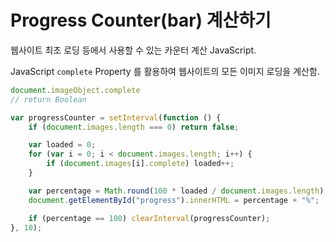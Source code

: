 # Progress Counter(bar) 계산하기

웹사이트 최초 로딩 등에서 사용할 수 있는 카운터 계산 JavaScript.  

JavaScript `complete` Property 를 활용하여 웹사이트의 모든 이미지 로딩을 계산함.

```js
document.imageObject.complete
// return Boolean
```

```js
var progressCounter = setInterval(function () {
    if (document.images.length === 0) return false;

    var loaded = 0;
    for (var i = 0; i < document.images.length; i++) {
        if (document.images[i].complete) loaded++;
    }

    var percentage = Math.round(100 * loaded / document.images.length);
    document.getElementById("progress").innerHTML = percentage + "%";

    if (percentage == 100) clearInterval(progressCounter);
}, 10);
```

